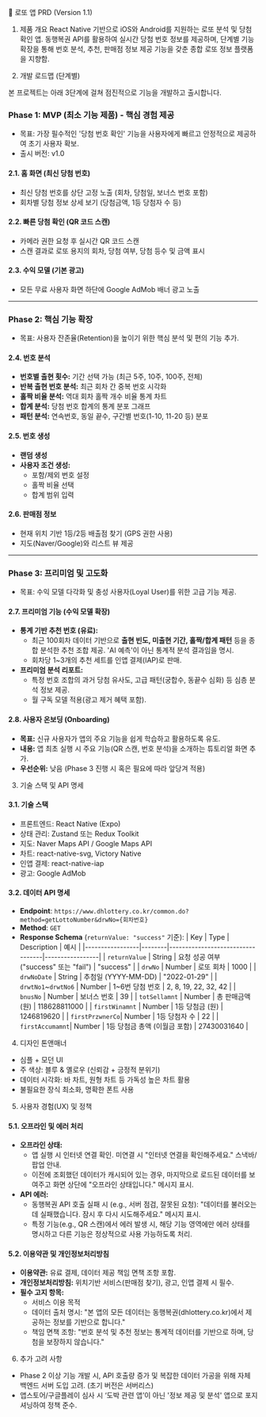 📄 로또 앱 PRD (Version 1.1)

1. 제품 개요
React Native 기반으로 iOS와 Android를 지원하는 로또 분석 및 당첨 확인 앱.
동행복권 API를 활용하여 실시간 당첨 번호 정보를 제공하며, 단계별 기능 확장을 통해 번호 분석, 추천, 판매점 정보 제공 기능을 갖춘 종합 로또 정보 플랫폼을 지향함.

2. 개발 로드맵 (단계별)

본 프로젝트는 아래 3단계에 걸쳐 점진적으로 기능을 개발하고 출시합니다.

### Phase 1: MVP (최소 기능 제품) - 핵심 경험 제공

- 목표: 가장 필수적인 '당첨 번호 확인' 기능을 사용자에게 빠르고 안정적으로 제공하여 초기 사용자 확보.
- 출시 버전: v1.0

#### 2.1. 홈 화면 (최신 당첨 번호)

- 최신 당첨 번호를 상단 고정 노출 (회차, 당첨일, 보너스 번호 포함)
- 회차별 당첨 정보 상세 보기 (당첨금액, 1등 당첨자 수 등)

#### 2.2. 빠른 당첨 확인 (QR 코드 스캔)

- 카메라 권한 요청 후 실시간 QR 코드 스캔
- 스캔 결과로 로또 용지의 회차, 당첨 여부, 당첨 등수 및 금액 표시

#### 2.3. 수익 모델 (기본 광고)

- 모든 무료 사용자 화면 하단에 Google AdMob 배너 광고 노출

---

### Phase 2: 핵심 기능 확장

- 목표: 사용자 잔존율(Retention)을 높이기 위한 핵심 분석 및 편의 기능 추가.

#### 2.4. 번호 분석

- **번호별 출현 횟수:** 기간 선택 가능 (최근 5주, 10주, 100주, 전체)
- **반복 출현 번호 분석:** 최근 회차 간 중복 번호 시각화
- **홀짝 비율 분석:** 역대 회차 홀짝 개수 비율 통계 차트
- **합계 분석:** 당첨 번호 합계의 통계 분포 그래프
- **패턴 분석:** 연속번호, 동일 끝수, 구간별 번호(1-10, 11-20 등) 분포

#### 2.5. 번호 생성

- **랜덤 생성**
- **사용자 조건 생성:**
  - 포함/제외 번호 설정
  - 홀짝 비율 선택
  - 합계 범위 입력

#### 2.6. 판매점 정보

- 현재 위치 기반 1등/2등 배출점 찾기 (GPS 권한 사용)
- 지도(Naver/Google)와 리스트 뷰 제공

---

### Phase 3: 프리미엄 및 고도화

- 목표: 수익 모델 다각화 및 충성 사용자(Loyal User)를 위한 고급 기능 제공.

#### 2.7. 프리미엄 기능 (수익 모델 확장)

- **통계 기반 추천 번호 (유료):**
  - 최근 100회차 데이터 기반으로 **출현 빈도, 미출현 기간, 홀짝/합계 패턴** 등을 종합 분석한 추천 조합 제공. 'AI 예측'이 아닌 통계적 분석 결과임을 명시.
  - 회차당 1~3개의 추천 세트를 인앱 결제(IAP)로 판매.
- **프리미엄 분석 리포트:**
  - 특정 번호 조합의 과거 당첨 유사도, 고급 패턴(궁합수, 동끝수 심화) 등 심층 분석 정보 제공.
  - 월 구독 모델 적용(광고 제거 혜택 포함).

#### 2.8. 사용자 온보딩 (Onboarding)

- **목표:** 신규 사용자가 앱의 주요 기능을 쉽게 학습하고 활용하도록 유도.
- **내용:** 앱 최초 실행 시 주요 기능(QR 스캔, 번호 분석)을 소개하는 튜토리얼 화면 추가.
- **우선순위:** 낮음 (Phase 3 진행 시 혹은 필요에 따라 앞당겨 적용)

3. 기술 스택 및 API 명세

#### 3.1. 기술 스택

- 프론트엔드: React Native (Expo)
- 상태 관리: Zustand 또는 Redux Toolkit
- 지도: Naver Maps API / Google Maps API
- 차트: react-native-svg, Victory Native
- 인앱 결제: react-native-iap
- 광고: Google AdMob

#### 3.2. 데이터 API 명세

- **Endpoint**: `https://www.dhlottery.co.kr/common.do?method=getLottoNumber&drwNo={회차번호}`
- **Method**: `GET`
- **Response Schema** (`returnValue: "success"` 기준):
| Key             | Type   | Description                      | 예시            |
|-----------------|--------|----------------------------------|-----------------|
| `returnValue`   | String | 요청 성공 여부 ("success" 또는 "fail") | "success"       |
| `drwNo`         | Number | 로또 회차                        | 1000            |
| `drwNoDate`     | String | 추첨일 (YYYY-MM-DD)              | "2022-01-29"    |
| `drwtNo1`~`drwtNo6` | Number | 1~6번 당첨 번호                  | 2, 8, 19, 22, 32, 42 |
| `bnusNo`        | Number | 보너스 번호                      | 39              |
| `totSellamnt`   | Number | 총 판매금액 (원)                 | 118628811000    |
| `firstWinamnt`  | Number | 1등 당첨금 (원)                  | 1246819620      |
| `firstPrzwnerCo`| Number | 1등 당첨자 수                    | 22              |
| `firstAccumamnt`| Number | 1등 당첨금 총액 (이월금 포함)    | 27430031640     |

4. 디자인 톤앤매너

- 심플 + 모던 UI
- 주 색상: 블루 & 옐로우 (신뢰감 + 긍정적 분위기)
- 데이터 시각화: 바 차트, 원형 차트 등 가독성 높은 차트 활용
- 불필요한 장식 최소화, 명확한 폰트 사용

5. 사용자 경험(UX) 및 정책

#### 5.1. 오프라인 및 에러 처리

- **오프라인 상태:**
  - 앱 실행 시 인터넷 연결 확인. 미연결 시 "인터넷 연결을 확인해주세요." 스낵바/팝업 안내.
  - 이전에 조회했던 데이터가 캐시되어 있는 경우, 마지막으로 로드된 데이터를 보여주고 화면 상단에 "오프라인 상태입니다." 메시지 표시.
- **API 에러:**
  - 동행복권 API 호출 실패 시 (e.g., 서버 점검, 잘못된 요청): "데이터를 불러오는 데 실패했습니다. 잠시 후 다시 시도해주세요." 메시지 표시.
  - 특정 기능(e.g., QR 스캔)에서 에러 발생 시, 해당 기능 영역에만 에러 상태를 명시하고 다른 기능은 정상적으로 사용 가능하도록 처리.

#### 5.2. 이용약관 및 개인정보처리방침

- **이용약관:** 유료 결제, 데이터 제공 책임 면책 조항 포함.
- **개인정보처리방침:** 위치기반 서비스(판매점 찾기), 광고, 인앱 결제 시 필수.
- **필수 고지 항목:**
  - 서비스 이용 목적
  - 데이터 출처 명시: "본 앱의 모든 데이터는 동행복권(dhlottery.co.kr)에서 제공하는 정보를 기반으로 합니다."
  - 책임 면책 조항: "번호 분석 및 추천 정보는 통계적 데이터를 기반으로 하며, 당첨을 보장하지 않습니다."

6. 추가 고려 사항

- Phase 2 이상 기능 개발 시, API 호출량 증가 및 복잡한 데이터 가공을 위해 자체 백엔드 서버 도입 고려. (초기 버전은 서버리스)
- 앱스토어/구글플레이 심사 시 ‘도박 관련 앱’이 아닌 '정보 제공 및 분석' 앱으로 포지셔닝하여 정책 준수.
